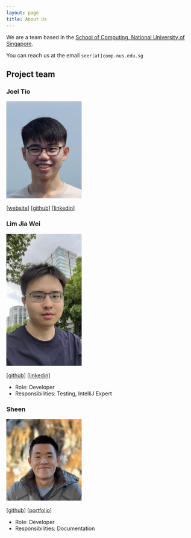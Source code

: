 ```yaml
---
layout: page
title: About Us
---
```


We are a team based in the [School of Computing, National University of Singapore](https://www.comp.nus.edu.sg).

You can reach us at the email `seer[at]comp.nus.edu.sg`

## Project team

### Joel Tio

<img src="images/joeltio.png" width="200px">

[[website](https://joelt.io)]
[[github](https://github.com/joeltio)]
[[linkedin](https://www.linkedin.com/in/joel-tio)]

### Lim Jia Wei

<img src="images/itlimjiawei.png" width="200px">

[[github](http://github.com/johndoe)]
[[linkedin](https://sg.linkedin.com/in/jiawei88)]

* Role: Developer
* Responsibilities: Testing, IntelliJ Expert

### Sheen

<img src="images/sheenkerr.png" width="200px">

[[github](http://github.com/sheenkerr)]
[[portfolio](https://www.linkedin.com/in/sheenkerr/)]

* Role: Developer
* Responsibilities: Documentation

